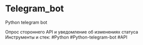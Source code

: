 # Telegram_bot
Python telegram bot

Опрос стороннего API и уведомление об изменениях статуса
Инструменты и стек: #Python #Python-telegram-bot #API
